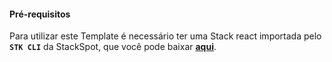 
#### **Pré-requisitos**
Para utilizar este Template é necessário ter uma Stack react importada pelo **`STK CLI`** da StackSpot, que você pode baixar [**aqui**](https://stackspot.com.br/).